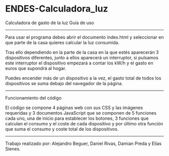 # ENDES-Calculadora_luz
Calculadora de gasto de la luz
Guía de uso
___________________________

Para usar el programa debes abrir el documento index.html y seleccionar en que parte de la casa quieres calcular la luz consumida.

Tras ello dependiendo en la parte de la casa en la que estés aparecerán 3 dispositivos diferentes, junto a ellos aparecerá un interruptor, si pulsamos este interruptor el dispositivo empezará a contar los kW/h y el gasto en euros que supondrá al hogar.

Puedes encender más de un dispositivo a la vez, el gasto total de todos los dispositivos se suma debajo del navegador de la página.
___________________________

Funcionamiento del código

El código se compone 4 páginas web con sus CSS y las imágenes requeridas y 3 documentos JavaScript que se componen de 5 funciones cada uno, una de inicio para establecer los botones, 3 funciones que calculan el consumo y el coste de cada dispositivo y por último otra función que suma el consumo y coste total de los dispositivos.
___________________________

Trabajo realizado por: Alejandro Beguer, Daniel Rivas, Damian Preda y Elías Sienes.

